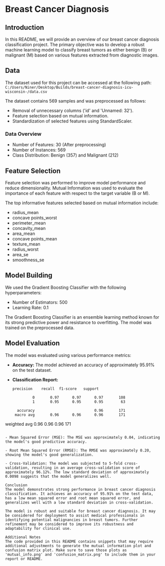 # Breast Cancer Diagnosis 

## Introduction
In this README, we will provide an overview of our breast cancer diagnosis classification project. The primary objective was to develop a robust machine learning model to classify breast tumors as either benign (B) or malignant (M) based on various features extracted from diagnostic images.

## Data
The dataset used for this project can be accessed at the following path:
`C:/Users/Niner/Desktop/Builds/breast-cancer-diagnosis-icu-wisconsin-/data.csv`

The dataset contains 569 samples and was preprocessed as follows:

- Removal of unnecessary columns ('id' and 'Unnamed: 32').
- Feature selection based on mutual information.
- Standardization of selected features using StandardScaler.

### Data Overview
- Number of Features: 30 (After preprocessing)
- Number of Instances: 569
- Class Distribution: Benign (357) and Malignant (212)

## Feature Selection
Feature selection was performed to improve model performance and reduce dimensionality. Mutual Information was used to evaluate the importance of each feature with respect to the target variable (B or M).

The top informative features selected based on mutual information include:

- radius_mean
- concave points_worst
- perimeter_mean
- concavity_mean
- area_mean
- concave points_mean
- texture_mean
- radius_worst
- area_se
- smoothness_se

## Model Building
We used the Gradient Boosting Classifier with the following hyperparameters:

- Number of Estimators: 500
- Learning Rate: 0.1

The Gradient Boosting Classifier is an ensemble learning method known for its strong predictive power and resistance to overfitting. The model was trained on the preprocessed data.

## Model Evaluation
The model was evaluated using various performance metrics:

- **Accuracy:** The model achieved an accuracy of approximately 95.91% on the test dataset.

- **Classification Report:**
  ```
  precision    recall  f1-score   support

           0       0.97      0.97      0.97       108
           1       0.95      0.95      0.95        63

    accuracy                           0.96       171
   macro avg       0.96      0.96      0.96       171
weighted avg       0.96      0.96      0.96       171
  ```

- Mean Squared Error (MSE): The MSE was approximately 0.04, indicating the model's good predictive accuracy.

- Root Mean Squared Error (RMSE): The RMSE was approximately 0.20, showing the model's good generalization.

- Cross-Validation: The model was subjected to 5-fold cross-validation, resulting in an average cross-validation score of approximately 96.12%. The low standard deviation of approximately 0.0098 suggests that the model generalizes well.

Conclusion
The model demonstrates strong performance in breast cancer diagnosis classification. It achieves an accuracy of 95.91% on the test data, has a low mean squared error and root mean squared error, and generalizes well with a low standard deviation in cross-validation.

The model is robust and suitable for breast cancer diagnosis. It may be considered for deployment to assist medical professionals in identifying potential malignancies in breast tumors. Further refinement may be considered to improve its robustness and adaptability for clinical use.

 Additional Notes
The code provided in this README contains snippets that may require additional adjustments to generate the mutual information plot and confusion matrix plot. Make sure to save those plots as 'mutual_info.png' and 'confusion_matrix.png' to include them in your report or README.